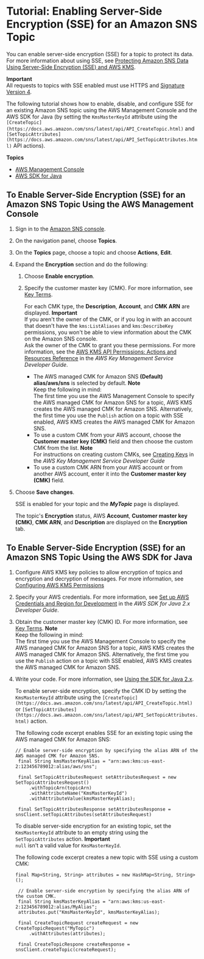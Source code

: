 # Tutorial: Enabling Server\-Side Encryption \(SSE\) for an Amazon SNS Topic<a name="sns-tutorial-enable-encryption-for-topic"></a>

You can enable server\-side encryption \(SSE\) for a topic to protect its data\. For more information about using SSE, see [Protecting Amazon SNS Data Using Server\-Side Encryption \(SSE\) and AWS KMS](sns-server-side-encryption.md)\.

**Important**  
All requests to topics with SSE enabled must use HTTPS and [Signature Version 4](https://docs.aws.amazon.com/general/latest/gr/signature-version-4.html)\.

The following tutorial shows how to enable, disable, and configure SSE for an existing Amazon SNS topic using the AWS Management Console and the AWS SDK for Java \(by setting the `KmsMasterKeyId` attribute using the `[CreateTopic](https://docs.aws.amazon.com/sns/latest/api/API_CreateTopic.html)` and `[SetTopicAttributes](https://docs.aws.amazon.com/sns/latest/api/API_SetTopicAttributes.html)` API actions\)\.

**Topics**
+ [AWS Management Console](#enable-encryption-console)
+ [AWS SDK for Java](#enable-encryption-aws-java)

## To Enable Server\-Side Encryption \(SSE\) for an Amazon SNS Topic Using the AWS Management Console<a name="enable-encryption-console"></a>

1. Sign in to the [Amazon SNS console](https://console.aws.amazon.com/sns/)\.

1. On the navigation panel, choose **Topics**\.

1. On the **Topics** page, choose a topic and choose **Actions**, **Edit**\.

1. Expand the **Encryption** section and do the following: 

   1. Choose **Enable encryption**\.

   1. Specify the customer master key \(CMK\)\. For more information, see [Key Terms](sns-server-side-encryption.md#sse-key-terms)\.

      For each CMK type, the **Description**, **Account**, and **CMK ARN** are displayed\.
**Important**  
If you aren't the owner of the CMK, or if you log in with an account that doesn't have the `kms:ListAliases` and `kms:DescribeKey` permissions, you won't be able to view information about the CMK on the Amazon SNS console\.  
Ask the owner of the CMK to grant you these permissions\. For more information, see the [AWS KMS API Permissions: Actions and Resources Reference](https://docs.aws.amazon.com/kms/latest/developerguide/kms-api-permissions-reference.html) in the *AWS Key Management Service Developer Guide*\.
      + The AWS managed CMK for Amazon SNS **\(Default\) alias/aws/sns** is selected by default\.
**Note**  
Keep the following in mind:  
The first time you use the AWS Management Console to specify the AWS managed CMK for Amazon SNS for a topic, AWS KMS creates the AWS managed CMK for Amazon SNS\.
Alternatively, the first time you use the `Publish` action on a topic with SSE enabled, AWS KMS creates the AWS managed CMK for Amazon SNS\.
      + To use a custom CMK from your AWS account, choose the **Customer master key \(CMK\)** field and then choose the custom CMK from the list\.
**Note**  
For instructions on creating custom CMKs, see [Creating Keys](https://docs.aws.amazon.com/kms/latest/developerguide/create-keys.html) in the *AWS Key Management Service Developer Guide*
      + To use a custom CMK ARN from your AWS account or from another AWS account, enter it into the **Customer master key \(CMK\)** field\.

1. Choose **Save changes**\.

   SSE is enabled for your topic and the ***MyTopic*** page is displayed\.

   The topic's **Encryption** status, AWS **Account**, **Customer master key \(CMK\)**, **CMK ARN**, and **Description** are displayed on the **Encryption** tab\.

## To Enable Server\-Side Encryption \(SSE\) for an Amazon SNS Topic Using the AWS SDK for Java<a name="enable-encryption-aws-java"></a>

1. Configure AWS KMS key policies to allow encryption of topics and encryption and decryption of messages\. For more information, see [Configuring AWS KMS Permissions](sns-server-side-encryption.md#sns-what-permissions-for-sse)

1. Specify your AWS credentials\. For more information, see [Set up AWS Credentials and Region for Development](https://docs.aws.amazon.com/sdk-for-java/v2/developer-guide/setup-credentials.html) in the *AWS SDK for Java 2\.x Developer Guide*\.

1. Obtain the customer master key \(CMK\) ID\. For more information, see [Key Terms](sns-server-side-encryption.md#sse-key-terms)\.
**Note**  
Keep the following in mind:  
The first time you use the AWS Management Console to specify the AWS managed CMK for Amazon SNS for a topic, AWS KMS creates the AWS managed CMK for Amazon SNS\.
Alternatively, the first time you use the `Publish` action on a topic with SSE enabled, AWS KMS creates the AWS managed CMK for Amazon SNS\.

1. Write your code\. For more information, see [Using the SDK for Java 2\.x](https://docs.aws.amazon.com/sdk-for-java/v2/developer-guide/basics.html)\.

   To enable server\-side encryption, specify the CMK ID by setting the `KmsMasterKeyId` attribute using the `[CreateTopic](https://docs.aws.amazon.com/sns/latest/api/API_CreateTopic.html)` or `[SetTopicAttributes](https://docs.aws.amazon.com/sns/latest/api/API_SetTopicAttributes.html)` action\.

   The following code excerpt enables SSE for an existing topic using the AWS managed CMK for Amazon SNS:

   ```
   // Enable server-side encryption by specifying the alias ARN of the AWS managed CMK for Amazon SNS.
   	final String kmsMasterKeyAlias = "arn:aws:kms:us-east-2:123456789012:alias/aws/sns";
   	
   	final SetTopicAttributesRequest setAttributesRequest = new SetTopicAttributesRequest()
   	    .withTopicArn(topicArn)
   	    .withAttributeName("KmsMasterKeyId")
   	    .withAttributeValue(kmsMasterKeyAlias);           
   	
   	final SetTopicAttributesResponse setAttributesResponse = snsClient.setTopicAttributes(setAttributesRequest)
   ```

   To disable server\-side encryption for an existing topic, set the `KmsMasterKeyId` attribute to an empty string using the `SetTopicAttributes` action\.
**Important**  
`null` isn't a valid value for `KmsMasterKeyId`\.

   The following code excerpt creates a new topic with SSE using a custom CMK: 

   ```
   final Map<String, String> attributes = new HashMap<String, String>();
   	
   	// Enable server-side encryption by specifying the alias ARN of the custom CMK.
   	final String kmsMasterKeyAlias = "arn:aws:kms:us-east-2:123456789012:alias/MyAlias";
   	attributes.put("KmsMasterKeyId", kmsMasterKeyAlias);
   	 
   	final CreateTopicRequest createRequest = new CreateTopicRequest("MyTopic")
   	    .withAttributes(attributes);
   	 
   	final CreateTopicRespone createResponse = snsClient.createTopic(createRequest);
   ```